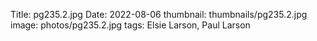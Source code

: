 Title: pg235.2.jpg
Date: 2022-08-06
thumbnail: thumbnails/pg235.2.jpg
image: photos/pg235.2.jpg
tags: Elsie Larson, Paul Larson
